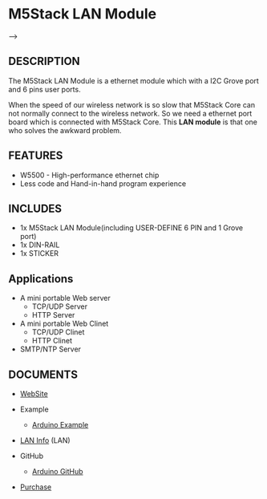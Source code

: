 # M5Stack LAN Module

<!-- <!-- [中文](/zh_CN/product_documents/modules/module_) | English | [日本語](ja/product_documents/modules/module_) --> -->

## DESCRIPTION

The M5Stack LAN Module is a ethernet module which with a I2C Grove port and 6 pins user ports.

When the speed of our wireless network is so slow that M5Stack Core can not normally connect to the wireless network.
So we need a ethernet port board which is connected with M5Stack Core. This **LAN module** is that one who solves the awkward problem.


## FEATURES

- W5500 - High-performance ethernet chip
- Less code and Hand-in-hand program experience

## INCLUDES

-  1x M5Stack LAN Module(including USER-DEFINE 6 PIN and 1 Grove port)
-  1x DIN-RAIL
-  1x STICKER

## Applications

- A mini portable Web server
  + TCP/UDP Server
  + HTTP Server
- A mini portable Web Clinet
  + TCP/UDP Clinet
  + HTTP Clinet
- SMTP/NTP Server

## DOCUMENTS

-  [WebSite](https://m5stack.com)

-  Example
   + [Arduino Example](https://github.com/m5stack/M5Stack/tree/master/examples/Modules/W5500)

-  [LAN Info](https://www.u-blox.com/zh/product/neo-m8-series) (LAN)

-  GitHub
   + [Arduino GitHub](https://github.com/m5stack/M5Stack)

- [Purchase](https://www.aliexpress.com/store/product/M5Stack-New-Arrival-LAN-Module-with-W5500-Chip-LanProto-Ethernet-convert-Network-Module-Microcontroller-for-Arduino/3226069_32904089417.html)
